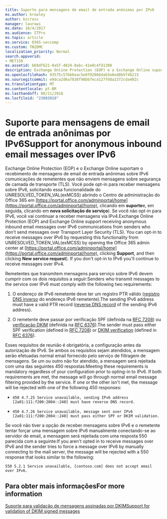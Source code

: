 ```yaml
---
title: Suporte para mensagens de email de entrada anônimas por IPv6
ms.author: krowley
author: kccross
manager: laurawi
ms.date: 10/4/2017
ms.audience: ITPro
ms.topic: article
ms.service: O365-seccomp
ms.custom: TN2DMC
localization_priority: Normal
search.appverid:
- MET150
ms.assetid: b68df621-0a5f-4824-8abc-41e0c4fd1398
description: Exchange Online Protection (EOP) e o Exchange Online suportam o recebimento de mensagens de email de entrada anônimas sobre IPv6 comunicações de remetentes que não enviem mensagens sobre segurança de camada de transporte (TLS). Você pode opt-in para receber mensagens sobre IPv6, solicitando essa funcionalidade do UNRESOLVED_TOKEN_VAL(exMCSS) abrindo o Centro de administração do Office 365 em https://portal.office.com/adminportal/home, clicando em suporte e, em seguida, clicando em nova solicitação de serviço). Se você não opt-in para IPv6, você vai continuar a receber mensagens via IPv4.
ms.openlocfilehash: 93575c57bb6eac5e0f92066dab3e6ed8b5f4b215
ms.sourcegitcommit: e9dca2d6a7838f98bb7eca127fdda2372cda402c
ms.translationtype: MT
ms.contentlocale: pt-BR
ms.lasthandoff: 08/21/2018
ms.locfileid: "23003010"
---
```

# <a name="support-for-anonymous-inbound-email-messages-over-ipv6"></a><span data-ttu-id="dceff-105">Suporte para mensagens de email de entrada anônimas por IPv6</span><span class="sxs-lookup"><span data-stu-id="dceff-105">Support for anonymous inbound email messages over IPv6</span></span>

<span data-ttu-id="dceff-p102">Exchange Online Protection (EOP) e o Exchange Online suportam o recebimento de mensagens de email de entrada anônimas sobre IPv6 comunicações de remetentes que não enviem mensagens sobre segurança de camada de transporte (TLS). Você pode opt-in para receber mensagens sobre IPv6, solicitando essa funcionalidade do UNRESOLVED_TOKEN_VAL(exMCSS) abrindo o Centro de administração do Office 365 em [https://portal.office.com/adminportal/home](https://portal.office.com/adminportal/home), clicando em **suporte**e, em seguida, clicando em **nova solicitação de serviço**). Se você não opt-in para IPv6, você vai continuar a receber mensagens via IPv4.</span><span class="sxs-lookup"><span data-stu-id="dceff-p102">Exchange Online Protection (EOP) and Exchange Online support receiving anonymous inbound email messages over IPv6 communications from senders who don't send messages over Transport Layer Security (TLS). You can opt-in to receive messages over IPv6 by requesting this functionality from UNRESOLVED_TOKEN_VAL(exMCSS) by opening the Office 365 admin center at [https://portal.office.com/adminportal/home](https://portal.office.com/adminportal/home), clicking **Support**, and then clicking **New service request**). If you don't opt-in to IPv6 you'll continue to receive messages over IPv4.</span></span>
  
<span data-ttu-id="dceff-109">Remetentes que transmitem mensagens para serviço sobre IPv6 devem cumprir com os dois requisitos a seguir:</span><span class="sxs-lookup"><span data-stu-id="dceff-109">Senders who transmit messages to the service over IPv6 must comply with the following two requirements:</span></span>
  
1. <span data-ttu-id="dceff-110">O endereço de IPv6 remetente deve ter um registro PTR válido ([registro DNS inverso](https://en.wikipedia.org/wiki/Reverse_DNS_lookup) do endereço IPv6 remetente).</span><span class="sxs-lookup"><span data-stu-id="dceff-110">The sending IPv6 address must have a valid PTR record ([reverse DNS record](https://en.wikipedia.org/wiki/Reverse_DNS_lookup) of the sending IPv6 address).</span></span> 
    
2. <span data-ttu-id="dceff-111">O remetente deve passar por verificação SPF (definida na [RFC 7208](https://tools.ietf.org/html/rfc7208)) ou [verificação DKIM](http://dkim.org/) (definida na [RFC 6376](https://www.rfc-editor.org/rfc/rfc6376.txt)).</span><span class="sxs-lookup"><span data-stu-id="dceff-111">The sender must pass either SPF verification (defined in [RFC 7208](https://tools.ietf.org/html/rfc7208)) or [DKIM verification](http://dkim.org/) (defined in [RFC 6376](https://www.rfc-editor.org/rfc/rfc6376.txt)).</span></span>
    
<span data-ttu-id="dceff-p103">Esses requisitos de reunião é obrigatória, a configuração antes da autorização de IPv6. Se ambos os requisitos sejam atendidos, a mensagem serão efetuadas normal email fornecido pelo serviço de filtragem de mensagens. Se um ou outro não for atendido, a mensagem será rejeitada com uma das seguintes 450 respostas:</span><span class="sxs-lookup"><span data-stu-id="dceff-p103">Meeting these requirements is mandatory regardless of your configuration prior to opting-in to IPv6. If both requirements are met, the message will go through normal email message filtering provided by the service. If one or the other isn't met, the message will be rejected with one of the following 450 responses:</span></span>
  
-  `450 4.7.25 Service unavailable, sending IPv6 address [2a01:111:f200:2004::240] must have reverse DNS record.`
    
-  `450 4.7.26 Service unavailable, message sent over IPv6 [2a01:111:f200:2004::240] must pass either SPF or DKIM validation.`
    
<span data-ttu-id="dceff-115">Se você não tiver a opção de receber mensagens sobre IPv6 e o remetente tentar forçar uma mensagem sobre IPv6 manualmente conectando-se ao servidor de email, a mensagem será rejeitada com uma resposta 550 parecida com a seguinte:</span><span class="sxs-lookup"><span data-stu-id="dceff-115">If you aren't opted in to receive messages over IPv6 and the sender tries to force a message over IPv6 by manually connecting to the mail server, the message will be rejected with a 550 response that looks similar to the following:</span></span>
  
 `550 5.2.1 Service unavailable, [contoso.com] does not accept email over IPv6.`
  
## <a name="for-more-information"></a><span data-ttu-id="dceff-116">Para obter mais informações</span><span class="sxs-lookup"><span data-stu-id="dceff-116">For more information</span></span>

[<span data-ttu-id="dceff-117">Suporte para validação de mensagens assinadas por DKIM</span><span class="sxs-lookup"><span data-stu-id="dceff-117">Support for validation of DKIM signed messages</span></span>](support-for-validation-of-dkim-signed-messages.md)
  

